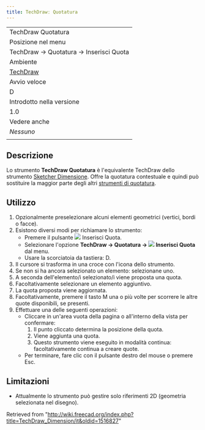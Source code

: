 ```yaml
---
title: TechDrawː Quotatura
---
```

|  |
| --- |
| TechDraw Quotatura |
| Posizione nel menu |
| TechDraw → Quotatura → Inserisci Quota |
| Ambiente |
| [TechDraw](/TechDraw_Workbench/it "TechDraw Workbench/it") |
| Avvio veloce |
| D |
| Introdotto nella versione |
| 1.0 |
| Vedere anche |
| *Nessuno* |
|  |

## Descrizione

Lo strumento **TechDraw Quotatura** è l'equivalente TechDraw dello strumento [Sketcher Dimensione](/Sketcher_Dimension/it "Sketcher Dimension/it"). Offre la quotatura contestuale e quindi può sostituire la maggior parte degli altri [strumenti di quotatura](/TechDraw_Workbench/it#Dimensions "TechDraw Workbench/it").

## Utilizzo

1. Opzionalmente preselezionare alcuni elementi geometrici (vertici, bordi o facce).
2. Esistono diversi modi per richiamare lo strumento:
   * Premere il pulsante ![](/images/TechDraw_Dimension.svg) Inserisci Quota.
   * Selezionare l'opzione **TechDraw → Quotatura → ![](/images/TechDraw_Dimension.svg) Inserisci Quota** dal menu.
   * Usare la scorciatoia da tastiera: D.
3. Il cursore si trasforma in una croce con l'icona dello strumento.
4. Se non si ha ancora selezionato un elemento: selezionane uno.
5. A seconda dell'elemento/i selezionato/i viene proposta una quota.
6. Facoltativamente selezionare un elemento aggiuntivo.
7. La quota proposta viene aggiornata.
8. Facoltativamente, premere il tasto M una o più volte per scorrere le altre quote disponibili, se presenti.
9. Effettuare una delle seguenti operazioni:
   * Cliccare in un'area vuota della pagina o all'interno della vista per confermare:
     1. Il punto cliccato determina la posizione della quota.
     2. Viene aggiunta una quota.
     3. Questo strumento viene eseguito in modalità continua: facoltativamente continua a creare quote.
   * Per terminare, fare clic con il pulsante destro del mouse o premere Esc.

## Limitazioni

* Attualmente lo strumento può gestire solo riferimenti 2D (geometria selezionata nel disegno).

Retrieved from "<http://wiki.freecad.org/index.php?title=TechDraw_Dimension/it&oldid=1516827>"